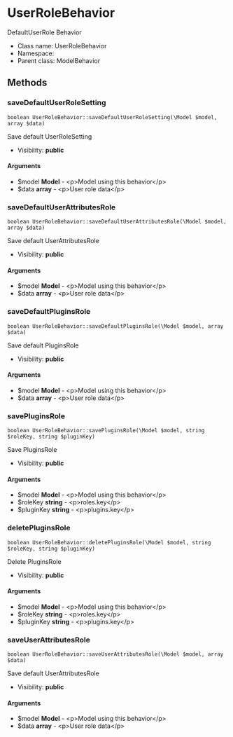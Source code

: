 UserRoleBehavior
===============

DefaultUserRole Behavior




* Class name: UserRoleBehavior
* Namespace: 
* Parent class: ModelBehavior







Methods
-------


### saveDefaultUserRoleSetting

    boolean UserRoleBehavior::saveDefaultUserRoleSetting(\Model $model, array $data)

Save default UserRoleSetting



* Visibility: **public**


#### Arguments
* $model **Model** - &lt;p&gt;Model using this behavior&lt;/p&gt;
* $data **array** - &lt;p&gt;User role data&lt;/p&gt;



### saveDefaultUserAttributesRole

    boolean UserRoleBehavior::saveDefaultUserAttributesRole(\Model $model, array $data)

Save default UserAttributesRole



* Visibility: **public**


#### Arguments
* $model **Model** - &lt;p&gt;Model using this behavior&lt;/p&gt;
* $data **array** - &lt;p&gt;User role data&lt;/p&gt;



### saveDefaultPluginsRole

    boolean UserRoleBehavior::saveDefaultPluginsRole(\Model $model, array $data)

Save default PluginsRole



* Visibility: **public**


#### Arguments
* $model **Model** - &lt;p&gt;Model using this behavior&lt;/p&gt;
* $data **array** - &lt;p&gt;User role data&lt;/p&gt;



### savePluginsRole

    boolean UserRoleBehavior::savePluginsRole(\Model $model, string $roleKey, string $pluginKey)

Save PluginsRole



* Visibility: **public**


#### Arguments
* $model **Model** - &lt;p&gt;Model using this behavior&lt;/p&gt;
* $roleKey **string** - &lt;p&gt;roles.key&lt;/p&gt;
* $pluginKey **string** - &lt;p&gt;plugins.key&lt;/p&gt;



### deletePluginsRole

    boolean UserRoleBehavior::deletePluginsRole(\Model $model, string $roleKey, string $pluginKey)

Delete PluginsRole



* Visibility: **public**


#### Arguments
* $model **Model** - &lt;p&gt;Model using this behavior&lt;/p&gt;
* $roleKey **string** - &lt;p&gt;roles.key&lt;/p&gt;
* $pluginKey **string** - &lt;p&gt;plugins.key&lt;/p&gt;



### saveUserAttributesRole

    boolean UserRoleBehavior::saveUserAttributesRole(\Model $model, array $data)

Save default UserAttributesRole



* Visibility: **public**


#### Arguments
* $model **Model** - &lt;p&gt;Model using this behavior&lt;/p&gt;
* $data **array** - &lt;p&gt;User role data&lt;/p&gt;


